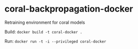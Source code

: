 # coral-backpropagation-docker
Retraining environment for coral models

Build:
`docker build -t coral-docker .`

Run:
`docker run -t -i --privileged coral-docker`

